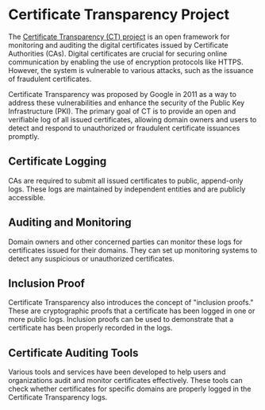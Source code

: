 # Certificate Transparency Project
The [Certificate Transparency (CT) project](https://certificate.transparency.dev) is an open framework for monitoring and auditing the digital certificates issued by Certificate Authorities (CAs). Digital certificates are crucial for securing online communication by enabling the use of encryption protocols like HTTPS. However, the system is vulnerable to various attacks, such as the issuance of fraudulent certificates.

Certificate Transparency was proposed by Google in 2011 as a way to address these vulnerabilities and enhance the security of the Public Key Infrastructure (PKI). The primary goal of CT is to provide an open and verifiable log of all issued certificates, allowing domain owners and users to detect and respond to unauthorized or fraudulent certificate issuances promptly.

## Certificate Logging
CAs are required to submit all issued certificates to public, append-only logs. These logs are maintained by independent entities and are publicly accessible.
## Auditing and Monitoring
Domain owners and other concerned parties can monitor these logs for certificates issued for their domains. They can set up monitoring systems to detect any suspicious or unauthorized certificates.
## Inclusion Proof
Certificate Transparency also introduces the concept of "inclusion proofs." These are cryptographic proofs that a certificate has been logged in one or more public logs. Inclusion proofs can be used to demonstrate that a certificate has been properly recorded in the logs.
## Certificate Auditing Tools
Various tools and services have been developed to help users and organizations audit and monitor certificates effectively. These tools can check whether certificates for specific domains are properly logged in the Certificate Transparency logs.
